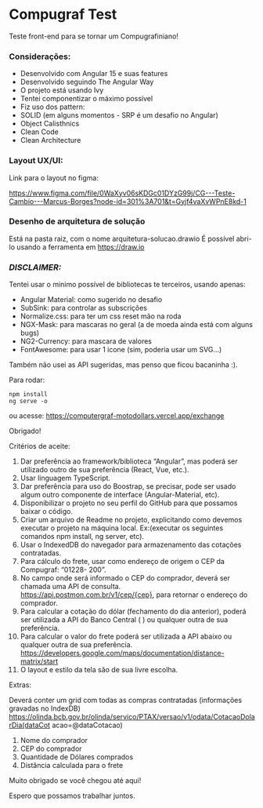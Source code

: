 # Compugraf Test

Teste front-end para se tornar um Compugrafiniano!

### Considerações:

- Desenvolvido com Angular 15 e suas features
- Desenvolvido seguindo The Angular Way
- O projeto está usando Ivy
- Tentei componentizar o máximo possível
- Fiz uso dos pattern:
- SOLID (em alguns momentos - SRP é um desafio no Angular)
- Object Calisthnics
- Clean Code
- Clean Architecture

### Layout UX/UI:

Link para o layout no figma:

https://www.figma.com/file/0WaXyv06sKDGc01DYzG99j/CG---Teste-Cambio---Marcus-Borges?node-id=301%3A701&t=Gyjf4vaXvWPnE8kd-1

### Desenho de arquitetura de solução 

Está na pasta raiz, com o nome arquitetura-solucao.drawio
É possível abri-lo usando a ferramenta em https://draw.io


### _DISCLAIMER:_

Tentei usar o minimo possível de bibliotecas te terceiros, usando apenas:

- Angular Material: como sugerido no desafio
- SubSink: para controlar as subscrições
- Normalize.css: para ter um css reset mão na roda
- NGX-Mask: para mascaras no geral (a de moeda ainda está com alguns bugs)
- NG2-Currency: para mascara de valores
- FontAwesome: para usar 1 icone (sim, poderia usar um SVG...)

Também não usei as API sugeridas, mas penso que ficou bacaninha :).

Para rodar:

```
npm install
ng serve -o
```

ou acesse:
https://computergraf-motodollars.vercel.app/exchange

Obrigado!

Critérios de aceite:

1) Dar preferência ao framework/biblioteca “Angular”, mas poderá ser utilizado outro de sua preferência (React, Vue, etc.).
2) Usar linguagem TypeScript.
3) Dar preferência para uso do Boostrap, se precisar, pode ser usado algum outro
componente de interface (Angular-Material, etc).
4) Disponibilizar o projeto no seu perfil do GitHub para que possamos baixar o código.
5) Criar um arquivo de Readme no projeto, explicitando como devemos executar o
projeto na máquina local. Ex:(executar os seguintes comandos npm install, ng
server, etc).
6) Usar o IndexedDB do navegador para armazenamento das cotações contratadas.
7) Para cálculo do frete, usar como endereço de origem o CEP da Compugraf: “01228-
200”.
8) No campo onde será informado o CEP do comprador, deverá ser chamada uma API
de consulta. https://api.postmon.com.br/v1/cep/{cep}, para retornar o endereço
do comprador.
9) Para calcular a cotação do dólar (fechamento do dia anterior), poderá ser utilizada
a API do Banco Central (
) ou qualquer outra de sua preferência.
10) Para calcular o valor do frete poderá ser utilizada a API abaixo ou qualquer outra
de sua preferência.
https://developers.google.com/maps/documentation/distance-matrix/start
11) O layout e estilo da tela são de sua livre escolha.

Extras:

Deverá conter um grid com todas as compras contratadas (informações gravadas no IndexDB)
 https://olinda.bcb.gov.br/olinda/servico/PTAX/versao/v1/odata/CotacaoDolarDia(dataCot
  acao=@dataCotacao)
 
1) Nome do comprador
2) CEP do comprador
3) Quantidade de Dólares comprados
4) Distância calculada para o frete


Muito obrigado se você chegou até aqui!

Espero que possamos trabalhar juntos.

